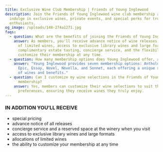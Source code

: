 ```yaml
---
title: Exclusive Wine Club Membership | Friends of Young Inglewood
description: Join the Friends of Young Inglewood wine club membership and
  indulge in exclusive wines, private events, and special perks for true wine
  enthusiasts.
og_image: /uploads/148-274a1271.jpg
faqs:
  - question: What are the benefits of joining the Friends of Young Inglewood membership?
    answer: As members, you'll receive advance notice of wine releases, allocations
      of limited wines, access to exclusive library wines and large formats, a
      complimentary estate tasting, concierge service, and the flexibility to
      customize their membership at any time.
  - question: How many membership options does Young Inglewood offer, and what are they?
    answer: "Young Inglewood provides seven membership options: Anthology, Archive,
      Epic, Essay, Novel, Novella, and Sonnet, each offering a unique selection
      of wines and benefits."
  - question: Can I customize my wine selections in the Friends of Young Inglewood
      membership?
    answer: Yes, members can customize their wine selections to suit their
      preferences, ensuring they receive wines they truly enjoy.
---
```

### IN ADDITION YOU’LL RECEIVE

* special pricing
* advance notice of all releases
* concierge service and a reserved space at the winery when you visit
* access to exclusive library wines and large formats
* allocations of limited wines
* the ability to customize your membership at any time